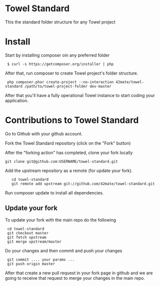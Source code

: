Towel Standard
==============

This the standard folder structure for any Towel project

Install
=======
Start by installing composer oin any preferred folder

```` $ curl -s https://getcomposer.org/installer | php````

After that, run composer to create Towel project's folder structure.

``` php composer.phar create-project --no-interaction 42mate/towel-standard /path/to/towel-project-folder dev-master```

After that you'll have a fully operational Towel instance to start coding your application.


Contributions to Towel Standard
===============================

Go to Github with your github account.

Fork the Towel Standard repository (click on the "Fork" button)

After the "forking action" has completed, clone your fork locally

```git clone git@github.com:USERNAME/towel-standard.git```

Add the upstream repository as a remote (for update your fork).

```
   cd towel-standard
   git remote add upstream git://github.com/42mate/towel-standard.git
```

Run composer update to install all dependencies.

## Update your fork ##

To update your fork with the main repo do the following

```
 cd towel-standard
 git checkout master
 git fetch upstream
 git merge upstream/master
```

Do your changes and then commit and push your changes

```
 git commit .... your params ...
 git push origin master
```

After that create a new pull request in your fork page in github and we are going
to receive that request to merge your changes in the main repo.
